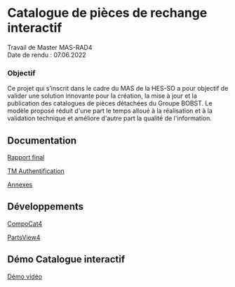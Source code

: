 # Catalogue de pièces de rechange interactif
Travail de Master MAS-RAD4\
Date de rendu : 07.06.2022
### Objectif
Ce projet qui s’inscrit dans le cadre du MAS de la HES-SO a pour objectif de valider une solution innovante pour la création, la mise à jour et la publication des catalogues de pièces détachées du Groupe BOBST.  Le modèle proposé réduit d'une part le temps alloué à la réalisation et à la validation technique et améliore d'autre part la qualité de l'information.

## Documentation

[Rapport final](https://github.com/sebastienvial/TM-MAS-RAD4/blob/main/Vial%20S%C3%A9bastien_Rapport_Final_012.pdf)

[TM Authentification](https://github.com/sebastienvial/TM-MAS-RAD4/blob/main/Annexes/Vial%20S%C3%A9bastien_Authentification%20TM-signed.pdf)

[Annexes](https://github.com/sebastienvial/TM-MAS-RAD4/tree/main/Annexes)

## Développements

[CompoCat4](https://github.com/sebastienvial/compocat4)

[PartsView4](https://github.com/sebastienvial/partsview4)

## Démo Catalogue interactif

[Démo vidéo]()
